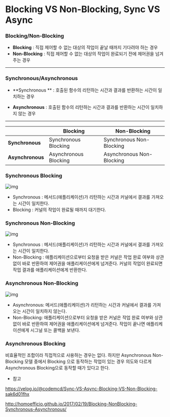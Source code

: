 # Blocking VS Non-Blocking, Sync VS Async

### Blocking/Non-Blocking

* **Blocking** : 직접 제어할 수 없는 대상의 작업이 끝날 때까지 기다려야 하는 경우
* **Non-Blocking** : 직접 제어할 수 없는 대상의 작업이 완료되기 전에 제어권을 넘겨주는 경우

---

### Synchronous/Asynchronous

* **Synchronous ** : 호출된 함수의 리턴하는 시간과 결과를 반환하는 시간이 일치하는 경우

* **Asynchronous** : 호출된 함수의 리턴하는 시간과 결과를 반환하는 시간이 일치하지 않는 경우

---

|                  | **Blocking**          | **Non-Blocking**          |
| ---------------- | --------------------- | ------------------------- |
| **Synchronous**  | Synchronous Blocking  | Synchronous Non-Blocking  |
| **Asynchronous** | Asynchronous Blocking | Asynchronous Non-Blocking |



### Synchronous Blocking  

![img](https://media.vlpt.us/post-images/codemcd/8c51a790-4a1d-11ea-a77e-bff20a601eb8/synchronous-blocking-IO.png)

- Synchronous :  메서드(애플리케이션)가 리턴하는 시간과 커널에서 결과를 가져오는 시간이 일치한다.
- Blocking : 커널의 작업이 완료될 때까지 대기한다.



### Synchronous Non-Blocking

![img](https://media.vlpt.us/post-images/codemcd/982dd930-4a1d-11ea-a77e-bff20a601eb8/Synchronous-non-blocking-IO.png)

- Synchronous : 메서드(애플리케이션)가 리턴하는 시간과 커널에서 결과를 가져오는 시간이 일치한다.
- Non-Blocking : 애플리케이션으로부터 요청을 받은 커널은 작업 완료 여부와 상관없이 바로 반환하여 제어권을 애플리케이션에게 넘겨준다. 커널의 작업이 완료되면 작업 결과를 애플리케이션에게 반환한다.



### Asynchronous Non-Blocking

![img](https://media.vlpt.us/post-images/codemcd/9dd91ca0-4a1d-11ea-a77e-bff20a601eb8/Asynchronous-non-blocking-IO.png)

- Asynchronous:  메서드(애플리케이션)가 리턴하는 시간과 커널에서 결과를 가져오는 시간이 일치하지 않는다.
- Non-Blocking: 애플리케이션으로부터 요청을 받은 커널은 작업 완료 여부와 상관없이 바로 반환하여 제어권을 애플리케이션에게 넘겨준다. 작업이 끝나면 애플리케이션에게 시그널 또는 콜백을 보낸다.



### Asynchronous Blocking

비효율적인 조합이라 직접적으로 사용하는 경우는 없다. 하지만 Asynchronous Non-Blocking 모델 중에서 Blocking 으로 동작하는 작업이 있는 경우 의도와 다르게 Asynchronous Blocking으로 동작할 때가 있다고 한다.







* 참고

https://velog.io/@codemcd/Sync-VS-Async-Blocking-VS-Non-Blocking-sak6d01fhx

http://homoefficio.github.io/2017/02/19/Blocking-NonBlocking-Synchronous-Asynchronous/